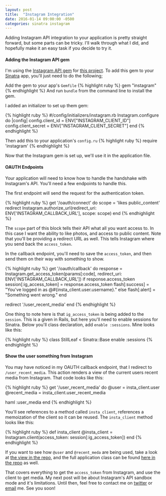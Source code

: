 ```yaml
---
layout: post
title:  "Instagram Integration"
date: 2016-01-14 09:00:00 -0500
categories: sinatra instagram
---
```


Adding Instagram API integration to your application is pretty straight forward, but some parts can be tricky. I'll walk through what I did, and hopefully make it an easy task if you decide to try it.

#### Adding the Instagram API gem
I'm using the [Instagram API gem][instagram-api-gem] for [this project][still-leaf]. To add this gem to your [Sinatra][sinatra] app, you'll just need to do the following;

Add the gem to your app's `Gemfile`
{% highlight ruby %}
gem "instagram"
{% endhighlight %}
And run `bundle` from the command line to install the gem.

I added an initializer to set up them gem:

{% highlight ruby %}
#/config/initializers/instagram.rb
Instagram.configure do |config|
  config.client_id = ENV["INSTAGRAM_CLIENT_ID"]
  config.client_secret = ENV["INSTAGRAM_CLIENT_SECRET"]
end
{% endhighlight %}

Then add this to your application's `config.ru`
{% highlight ruby %}
require 'instagram'
{% endhighlight %}

Now that the Instagram gem is set up, we'll use it in the application file.

#### OAUTH Endpoints
Your application will need to know how to handle the handshake with Instagram's API. You'll need a few endpoints to handle this.

The first endpoint will send the request for the authentication token.

{% highlight ruby %}
get '/oauth/connect' do
  scope =  'likes public_content'
  redirect Instagram.authorize_url(redirect_uri: ENV['INSTAGRAM_CALLBACK_URL'], scope: scope)
end
{% endhighlight %}

The `scope` part of this block tells their API what all you want access to. In this case I want the ability to like photos, and access to public content. Note that you'll be providing a redirect URL as well. This tells Instagram where you send back the `access_token`.

In the callback endpoint, you'll need to save the `access_token`, and then send them on their way with something to show.

{% highlight ruby %}
get '/oauth/callback' do
  response = Instagram.get_access_token(params[:code], redirect_uri: ENV['INSTAGRAM_CALLBACK_URL'])
  if response.access_token
    session[:ig_access_token] = response.access_token
    flash[:success] = "You've logged in as @#{insta_client.user.username}."
  else
    flash[:alert] = "Something went wrong."
  end

  redirect '/user_recent_media'
end
{% endhighlight %}

One thing to note here is that `ig_access_token` is being added to the `session`. This is a given in Rails, but here you'll need to enable sessions for Sinatra. Below you'll class declaration, add `enable :sessions`. Mine looks like this:

{% highlight ruby %}
class StillLeaf < Sinatra::Base
  enable :sessions
{% endhighlight %}

#### Show the user something from Instagram
You may have noticed in my OAUTH callback endpoint, that I redirect to `/user_recent_media`. This action renders a view of the current users recent media from Instagram. That code looks like this:


{% highlight ruby %}
get '/user_recent_media' do
  @user = insta_client.user
  @recent_media = insta_client.user_recent_media

  haml :user_media
end
{% endhighlight %}

You'll see references to a method called `insta_client`, references a memoization of the client so it can be reused. The `insta_client` method looks like this:

{% highlight ruby %}
def insta_client
  @insta_client = Instagram.client(access_token: session[:ig_access_token])
end
{% endhighlight %}

If you want to see how `@user` and `@recent_meda` are being used, take a look at [the view in the repo][user-recent-media-view], and the full application class can be found [here in the repo][application-class] as well.

That covers everything to get the `access_token` from Instagram, and use the client to get media. My next post will be about Instagram's API sandbox mode and it's limitations. Until then, feel free to contact me on [twitter] or [email] me. See you soon!


[instagram-api-gem]: https://github.com/Instagram/instagram-ruby-gem
[sinatra]: http://www.sinatrarb.com/
[user-recent-media-view]: https://github.com/finleye/still-leaf/blob/master/views/user_media.haml
[application-class]: https://github.com/finleye/still-leaf/blob/master/still_leaf.rb
[still-leaf]: https://github.com/finleye/still-leaf
[twitter]: https://twitter.com/cfinley
[email]: mailto:finley.corey@gmail.com
